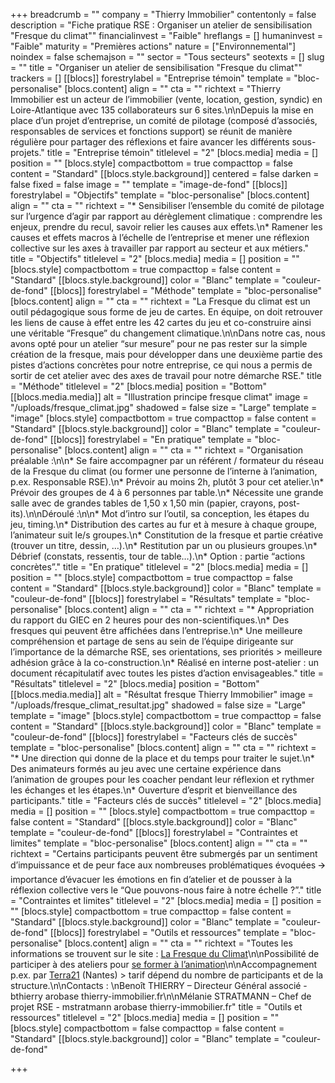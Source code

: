 +++
breadcrumb = ""
company = "Thierry Immobilier"
contentonly = false
description = "Fiche pratique RSE : Organiser un atelier de sensibilisation \"Fresque du climat\""
financialinvest = "Faible"
hreflangs = []
humaninvest = "Faible"
maturity = "Premières actions"
nature = ["Environnemental"]
noindex = false
schemajson = ""
sector = "Tous secteurs"
seotexts = []
slug = ""
title = "Organiser un atelier de sensibilisation \"Fresque du climat\""
trackers = []
[[blocs]]
forestrylabel = "Entreprise témoin"
template = "bloc-personalise"
[blocs.content]
align = ""
cta = ""
richtext = "Thierry Immobilier est un acteur de l’immobilier (vente, location, gestion, syndic) en Loire-Atlantique avec 135 collaborateurs sur 6 sites.\n\nDepuis la mise en place d’un projet d’entreprise, un comité de pilotage (composé d’associés, responsables de services et fonctions support) se réunit de manière régulière pour partager des réflexions et faire avancer les différents sous-projets."
title = "Entreprise témoin"
titlelevel = "2"
[blocs.media]
media = []
position = ""
[blocs.style]
compactbottom = true
compacttop = false
content = "Standard"
[[blocs.style.background]]
centered = false
darken = false
fixed = false
image = ""
template = "image-de-fond"
[[blocs]]
forestrylabel = "Objectifs"
template = "bloc-personalise"
[blocs.content]
align = ""
cta = ""
richtext = "* Sensibiliser l’ensemble du comité de pilotage sur l’urgence d’agir par rapport au dérèglement climatique : comprendre les enjeux, prendre du recul, savoir relier les causes aux effets.\n* Ramener les causes et effets macros à l’échelle de l’entreprise et mener une réflexion collective sur les axes à travailler par rapport au secteur et aux métiers."
title = "Objectifs"
titlelevel = "2"
[blocs.media]
media = []
position = ""
[blocs.style]
compactbottom = true
compacttop = false
content = "Standard"
[[blocs.style.background]]
color = "Blanc"
template = "couleur-de-fond"
[[blocs]]
forestrylabel = "Méthode"
template = "bloc-personalise"
[blocs.content]
align = ""
cta = ""
richtext = "La Fresque du climat est un outil pédagogique sous forme de jeu de cartes. En équipe, on doit retrouver les liens de cause à effet entre les 42 cartes du jeu et co-construire ainsi une véritable “Fresque” du changement climatique.\n\nDans notre cas, nous avons opté pour un atelier “sur mesure” pour ne pas rester sur la simple création de la fresque, mais pour développer dans une deuxième partie des pistes d’actions concrètes pour notre entreprise, ce qui nous a permis de sortir de cet atelier avec des axes de travail pour notre démarche RSE."
title = "Méthode"
titlelevel = "2"
[blocs.media]
position = "Bottom"
[[blocs.media.media]]
alt = "Illustration principe fresque climat"
image = "/uploads/fresque_climat.jpg"
shadowed = false
size = "Large"
template = "image"
[blocs.style]
compactbottom = true
compacttop = false
content = "Standard"
[[blocs.style.background]]
color = "Blanc"
template = "couleur-de-fond"
[[blocs]]
forestrylabel = "En pratique"
template = "bloc-personalise"
[blocs.content]
align = ""
cta = ""
richtext = "Organisation préalable :\n\n* Se faire accompagner par un référent / formateur du réseau de la Fresque du climat (ou former une personne de l’interne à l’animation, p.ex. Responsable RSE).\n* Prévoir au moins 2h, plutôt 3 pour cet atelier.\n* Prévoir des groupes de 4 à 6 personnes par table.\n* Nécessite une grande salle avec de grandes tables de 1,50 x 1,50 min (papier, crayons, post-its).\n\nDéroulé :\n\n* Mot d’intro sur l’outil, sa conception, les étapes du jeu, timing.\n* Distribution des cartes au fur et à mesure à chaque groupe, l’animateur suit le/s groupes.\n* Constitution de la fresque et partie créative (trouver un titre, dessin, …).\n* Restitution par un ou plusieurs groupes.\n* Débrief (constats, ressentis, tour de table…).\n* Option : partie “actions concrètes”."
title = "En pratique"
titlelevel = "2"
[blocs.media]
media = []
position = ""
[blocs.style]
compactbottom = true
compacttop = false
content = "Standard"
[[blocs.style.background]]
color = "Blanc"
template = "couleur-de-fond"
[[blocs]]
forestrylabel = "Résultats"
template = "bloc-personalise"
[blocs.content]
align = ""
cta = ""
richtext = "* Appropriation du rapport du GIEC en 2 heures pour des non-scientifiques.\n* Des fresques qui peuvent être affichées dans l’entreprise.\n* Une meilleure compréhension et partage de sens au sein de l’équipe dirigeante sur l’importance de la démarche RSE, ses orientations, ses priorités > meilleure adhésion grâce à la co-construction.\n* Réalisé en interne post-atelier : un document récapitulatif avec toutes les pistes d’action envisageables."
title = "Résultats"
titlelevel = "2"
[blocs.media]
position = "Bottom"
[[blocs.media.media]]
alt = "Résultat fresque Thierry Immobilier"
image = "/uploads/fresque_climat_resultat.jpg"
shadowed = false
size = "Large"
template = "image"
[blocs.style]
compactbottom = true
compacttop = false
content = "Standard"
[[blocs.style.background]]
color = "Blanc"
template = "couleur-de-fond"
[[blocs]]
forestrylabel = "Facteurs clés de succès"
template = "bloc-personalise"
[blocs.content]
align = ""
cta = ""
richtext = "* Une direction qui donne de la place et du temps pour traiter le sujet.\n* Des animateurs formés au jeu avec une certaine expérience dans l’animation de groupes pour les coacher pendant leur réflexion et rythmer les échanges et les étapes.\n* Ouverture d’esprit et bienveillance des participants."
title = "Facteurs clés de succès"
titlelevel = "2"
[blocs.media]
media = []
position = ""
[blocs.style]
compactbottom = true
compacttop = false
content = "Standard"
[[blocs.style.background]]
color = "Blanc"
template = "couleur-de-fond"
[[blocs]]
forestrylabel = "Contraintes et limites"
template = "bloc-personalise"
[blocs.content]
align = ""
cta = ""
richtext = "Certains participants peuvent être submergés par un sentiment d’impuissance et de peur face aux nombreuses problématiques évoquées 🡪 importance d’évacuer les émotions en fin d’atelier et de pousser à la réflexion collective vers le “Que pouvons-nous faire à notre échelle ?”."
title = "Contraintes et limites"
titlelevel = "2"
[blocs.media]
media = []
position = ""
[blocs.style]
compactbottom = true
compacttop = false
content = "Standard"
[[blocs.style.background]]
color = "Blanc"
template = "couleur-de-fond"
[[blocs]]
forestrylabel = "Outils et ressources"
template = "bloc-personalise"
[blocs.content]
align = ""
cta = ""
richtext = "Toutes les informations se trouvent sur le site : [La Fresque du Climat](https://fresqueduclimat.org/)\n\nPossibilité de participer à des ateliers pour [se former à l’animation](https://fresqueduclimat.org/dates-formations/)\n\nAccompagnement p.ex. par [Terra21](http://www.terra21.fr/) (Nantes) > tarif dépend du nombre de participants et de la structure.\n\nContacts :   \nBenoît THIERRY – Directeur Général associé - bthierry arobase thierry-immobilier.fr\n\nMélanie STRATMANN – Chef de projet RSE - mstratmann arobase thierry-immobilier.fr"
title = "Outils et ressources"
titlelevel = "2"
[blocs.media]
media = []
position = ""
[blocs.style]
compactbottom = false
compacttop = false
content = "Standard"
[[blocs.style.background]]
color = "Blanc"
template = "couleur-de-fond"

+++

